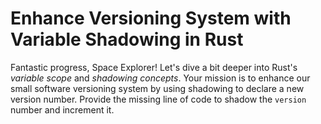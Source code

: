 # Enhance Versioning System with Variable Shadowing in Rust

Fantastic progress, Space Explorer! Let's dive a bit deeper into Rust's *variable scope* and *shadowing concepts*. Your mission is to enhance our small software versioning system by using shadowing to declare a new version number. Provide the missing line of code to shadow the `version` number and increment it.